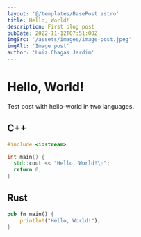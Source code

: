 ```yaml
---
layout: '@/templates/BasePost.astro'
title: Hello, World!
description: First blog post
pubDate: 2022-11-12T07:51:00Z
imgSrc: '/assets/images/image-post.jpeg'
imgAlt: 'Image post'
author: 'Luiz Chagas Jardim'
---
```


# Hello, World!

Test post with hello-world in two languages.

## C++

```cpp
#include <iostream>

int main() {
  std::cout << "Hello, World!\n";
  return 0;
}
```

## Rust

```rust
pub fn main() {
    println!("Hello, World!");
}
```
